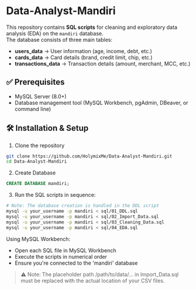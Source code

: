 # Data-Analyst-Mandiri

This repository contains **SQL scripts** for cleaning and exploratory data analysis (EDA) on the `mandiri` database.  
The database consists of three main tables:  
- **users_data** → User information (age, income, debt, etc.)  
- **cards_data** → Card details (brand, credit limit, chip, etc.)  
- **transactions_data** → Transaction details (amount, merchant, MCC, etc.)

## ✅ Prerequisites
- MySQL Server (8.0+) 
- Database management tool (MySQL Workbench, pgAdmin, DBeaver, or command line)
  
## 🛠️ Installation & Setup
1. Clone the repository
```bash
git clone https://github.com/HolymixMe/Data-Analyst-Mandiri.git
cd Data-Analyst-Mandiri
```
2. Create Database
```sql
CREATE DATABASE mandiri;
``` 
3. Run the SQL scripts in sequence:
```bash
# Note: The database creation is handled in the DDL script
mysql -u your_username -p mandiri < sql/01_DDL.sql
mysql -u your_username -p mandiri < sql/02_Import_Data.sql
mysql -u your_username -p mandiri < sql/03_Cleaning_Data.sql
mysql -u your_username -p mandiri < sql/04_EDA.sql
```
Using MySQL Workbench:
- Open each SQL file in MySQL Workbench
- Execute the scripts in numerical order
- Ensure you're connected to the 'mandiri' database 

> ⚠️ Note: The placeholder path /path/to/data/... in Import_Data.sql must be replaced with the actual location of your CSV files.
